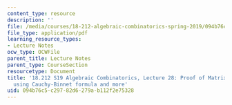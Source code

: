 ```yaml
---
content_type: resource
description: ''
file: /media/courses/18-212-algebraic-combinatorics-spring-2019/094b76c5c29782d6279ab112f2e75328_MIT18_212S19_lec28.pdf
file_type: application/pdf
learning_resource_types:
- Lecture Notes
ocw_type: OCWFile
parent_title: Lecture Notes
parent_type: CourseSection
resourcetype: Document
title: '18.212 S19 Algebraic Combinatorics, Lecture 28: Proof of Matrix Tree Theorem
  using Cauchy-Binnet formula and more'
uid: 094b76c5-c297-82d6-279a-b112f2e75328
---
```


